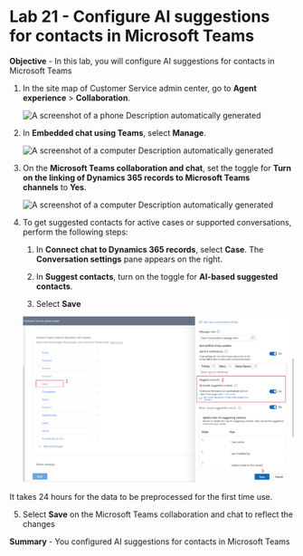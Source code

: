 # Lab 21 - Configure AI suggestions for contacts in Microsoft Teams

**Objective** - In this lab, you will configure AI suggestions for contacts in Microsoft Teams

1.  In the site map of Customer Service admin center, go to **Agent experience** \> **Collaboration**.

    ![A screenshot of a phone Description automatically
generated](./media/media21/image1.png)

2.  In **Embedded chat using Teams**, select **Manage**.

    ![A screenshot of a computer Description automatically
generated](./media/media21/image2.png)

3.  On the **Microsoft Teams collaboration and chat**, set the toggle
    for **Turn on the linking of Dynamics 365 records to Microsoft Teams
    channels** to **Yes**.

    ![A screenshot of a computer Description automatically
generated](./media/media21/image3.png)

4.  To get suggested contacts for active cases or supported
    conversations, perform the following steps:

    1.  In **Connect chat to Dynamics 365 records**, select **Case**.
        The **Conversation settings** pane appears on the right.

    2.  In **Suggest contacts**, turn on the toggle for **AI-based
        suggested contacts**.

    3.  Select **Save**

    ![](./media/media21/image4.png)

It takes 24 hours for the data to be preprocessed for the first time
use.

5. Select **Save** on the Microsoft Teams collaboration and chat to
reflect the changes


**Summary** - You configured AI suggestions for contacts in Microsoft Teams
